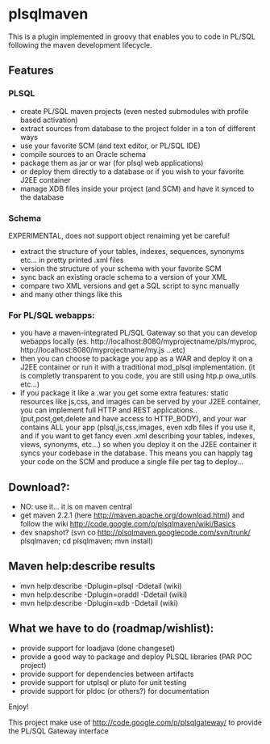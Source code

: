 # plsqlmaven

This is a plugin implemented in groovy that enables you to code in PL/SQL following the maven development lifecycle.

## Features

### PLSQL

- create PL/SQL maven projects (even nested submodules with profile based activation)
- extract sources from database to the project folder in a ton of different ways
- use your favorite SCM (and text editor, or PL/SQL IDE)
- compile sources to an Oracle schema
- package them as jar or war (for plsql web applications)
- or deploy them directly to a database or if you wish to your favorite J2EE container
- manage XDB files inside your project (and SCM) and have it synced to the database

### Schema

EXPERIMENTAL, does not support object renaiming yet be careful!

- extract the structure of your tables, indexes, sequences, synonyms etc... in pretty printed .xml files
- version the structure of your schema with your favorite SCM
- sync back an existing oracle schema to a version of your XML
- compare two XML versions and get a SQL script to sync manually
- and many other things like this

### For PL/SQL webapps:

- you have a maven-integrated PL/SQL Gateway so that you can develop webapps locally (es. http://localhost:8080/myprojectname/pls/myproc, http://localhost:8080/myprojectname/my.js ...etc)
- then you can choose to package you app as a WAR and deploy it on a J2EE container or run it with a traditional mod_plsql implementation. (it is completly transparent to you code, you are still using htp.p owa_utils etc...)
- if you package it like a .war you get some extra features: static resources like js,css, and images can be served by your J2EE container, you can implement full HTTP and REST applications.. (put,post,get,delete and have access to HTTP_BODY), and your war contains ALL your app (plsql,js,css,images, even xdb files if you use it, and if you want to get fancy even .xml describing your tables, indexes, views, synonyms, etc...) so when you deploy it on the J2EE container it syncs your codebase in the database. This means you can happly tag your code on the SCM and produce a single file per tag to deploy...

## Download?:

- NO: use it... it is on maven central
- get maven 2.2.1 (here http://maven.apache.org/download.html) and follow the wiki http://code.google.com/p/plsqlmaven/wiki/Basics
- dev snapshot? (svn co http://plsqlmaven.googlecode.com/svn/trunk/ plsqlmaven; cd plsqlmaven; mvn install)

## Maven help:describe results

- mvn help:describe -Dplugin=plsql -Ddetail (wiki)
- mvn help:describe -Dplugin=oraddl -Ddetail (wiki)
- mvn help:describe -Dplugin=xdb -Ddetail (wiki)

## What we have to do (roadmap/wishlist):

- provide support for loadjava (done changeset)
- provide a good way to package and deploy PLSQL libraries (PAR POC project)
- provide support for dependencies between artifacts
- provide support for utplsql or pluto for unit testing
- provide support for pldoc (or others?) for documentation

Enjoy!

This project make use of http://code.google.com/p/plsqlgateway/ to provide the PL/SQL Gateway interface
